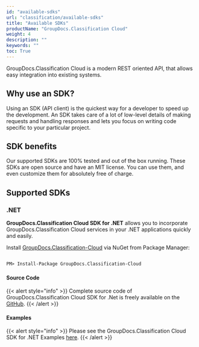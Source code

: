 ```yaml
---
id: "available-sdks"
url: "classification/available-sdks"
title: "Available SDKs"
productName: "GroupDocs.Classification Cloud"
weight: 4
description: ""
keywords: ""
toc: True
---
```


GroupDocs.Classification Cloud is a modern REST oriented API, that allows easy integration into existing systems.

## Why use an SDK?

Using an SDK (API client) is the quickest way for a developer to speed up the development. An SDK takes care of a lot of low-level details of making requests and handling responses and lets you focus on writing code specific to your particular project.

## SDK benefits

Our supported SDKs are 100% tested and out of the box running. These SDKs are open source and have an MIT license. You can use them, and even customize them for absolutely free of charge.

## Supported SDKs

### .NET

**GroupDocs.Classification Cloud SDK for .NET** allows you to incorporate GroupDocs.Classification Cloud services in your .NET applications quickly and easily.

Install [GroupDocs.Classification-Cloud](https://www.nuget.org/packages/GroupDocs.Classification-Cloud/) via NuGet from Package Manager:

```html 

PM> Install-Package GroupDocs.Classification-Cloud

```

#### Source Code

{{< alert style="info" >}}
Complete source code of GroupDocs.Classification Cloud SDK for .Net is freely available on the [GitHub](https://github.com/groupdocs-classification-cloud/groupdocs-classification-cloud-dotnet).
{{< /alert >}}

#### Examples

{{< alert style="info" >}}
Please see the GroupDocs.Classification Cloud SDK for .NET Examples [here](https://github.com/groupdocs-classification-cloud/groupdocs-classification-cloud-dotnet/tree/master/GroupDocs.Classification.Cloud.Sdk.Tests).
{{< /alert >}}





 